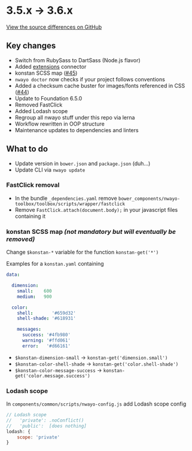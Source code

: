 # 3.5.x → 3.6.x
[View the source differences on GitHub](https://github.com/absolunet/nwayo/compare/3.5.0...3.6.0)

## Key changes
- Switch from RubySass to DartSass (Node.js flavor)
- Added [extensions](../extensions) connector
- konstan SCSS map ([#45](https://github.com/absolunet/nwayo/issues/45))
- `nwayo doctor` now checks if your project follows conventions
- Added a checksum cache buster for images/fonts referenced in CSS ([#44](https://github.com/absolunet/nwayo/issues/44))
- Update to Foundation 6.5.0
- Removed FastClick
- Added Lodash scope
- Regroup all nwayo stuff under this repo via lerna
- Workflow rewritten in OOP structure
- Maintenance updates to dependencies and linters

## What to do
- Update version in `bower.json` and `package.json` (duh...)
- Update CLI via `nwayo update`

### FastClick removal
- In the bundle `_dependencies.yaml` remove `bower_components/nwayo-toolbox/toolbox/scripts/wrapper/fastclick`
- Remove `FastClick.attach(document.body);` in your javascript files containing it

### konstan SCSS map *(not mandatory but will eventually be removed)*
Change `$konstan-*` variable for the function `konstan-get('*')`

Examples for a `konstan.yaml` containing
```yaml
data:

  dimension:
    small:    600
    medium:   900

  color:
    shell:       '#659d32'
    shell-shade: '#618931'

    messages:
      success: '#4fb980'
      warning: '#ffd061'
      error:   '#d66161'
```
- `$konstan-dimension-small` → `konstan-get('dimension.small')`
- `$konstan-color-shell-shade` → `konstan-get('color.shell-shade')`
- `$konstan-color-message-success` → `konstan-get('color.message.success')`

### Lodash scope
In `components/common/scripts/nwayo-config.js` add Lodash scope config
```js
// Lodash scope
//   'private': .noConflict()
//   'public':  [does nothing]
lodash: {
	scope: 'private'
}
```
